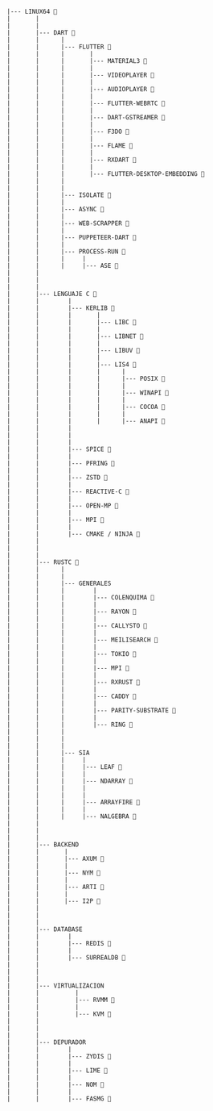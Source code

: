 

    |--- LINUX64 🌱
    |       |
    |	    |
    |	    |--- DART 🌱
    |	    |      |
    |	    |      |--- FLUTTER 🌱
    |	    |      |       |
    |	    |      |       |--- MATERIAL3 🌱
    |	    |      |       |
    |	    |      |       |--- VIDEOPLAYER 🌱
    |	    |      |       |
    |	    |      |       |--- AUDIOPLAYER 🌱
    |	    |      |       |
    |	    |      |       |--- FLUTTER-WEBRTC 🌱
    |	    |      |       |
    |	    |      |       |--- DART-GSTREAMER 🌱
    |	    |      |       |
    |	    |      |       |--- F3DO 🌱
    |	    |      |       |
    |	    |      |       |--- FLAME 🌱
    |	    |      |       |
    |	    |      |       |--- RXDART 🌱
    |	    |      |       |
    |	    |      |       |--- FLUTTER-DESKTOP-EMBEDDING 🌱
    |	    |      |
    |	    |      |
    |	    |      |--- ISOLATE 🌱
    |	    |      |
    |	    |      |--- ASYNC 🌱
    |	    |      |
    |     	|      |--- WEB-SCRAPPER 🌱
    |	    |      |
    |	    |      |--- PUPPETEER-DART 🌱
    |     	|      |
    |	    |      |--- PROCESS-RUN 🌱
    |     	|      |	 |
    |	    |      |	 |--- ASE 🌱
    |	    |
    |       |
    |       |
    |	    |--- LENGUAJE C 🌱
    |	    |        |
    |	    |        |--- KERLIB 🌱
    |	    |	     |	     |
    |	    |	     |	     |--- LIBC 🌱
    |	    |	     |	     |
    |	    |	     |	     |--- LIBNET 🌱
    |	    |        |       |
    |       |        |       |--- LIBUV 🌱
    |	    |	     |	     |
    |	    |	     |  	 |--- LIS4 🌱
    |	    |	     |  	 |      |
    |	    |	     |  	 |      |--- POSIX 🌱
    |	    |	     |  	 |      |
    |	    |	     |  	 |      |--- WINAPI 🌱
    |	    |	     |  	 |      |
    |     	|	     |  	 |      |--- COCOA 🌱
    |     	|	     |  	 |      |
    |     	|	     |  	 |      |--- ANAPI 🌱
    |	    |	     |
    |	    |	     |
    |	    |	     |
    |	    |	     |--- SPICE 🌱
    |	    |	     |
    |	    |	     |--- PFRING 🌱
    |	    |	     |
    |	    |	     |--- ZSTD 🌱
    |	    |	     |
    |	    |	     |--- REACTIVE-C 🌱
    |	    |	     |
    |	    |	     |--- OPEN-MP 🌱
    |	    |	     |
    |	    | 	     |--- MPI 🌱
    |	    |	     |
    |	    |        |--- CMAKE / NINJA 🌱
    |	    |
    |	    |
    |	    |
    |	    |--- RUSTC 🌱
    |	    |      |
    |	    |      |
    |	    |      |--- GENERALES
    |	    |      |        |
    |	    |      |        |--- COLENQUIMA 🌱
    |     	|      |        |
    |     	|      |        |--- RAYON 🌱
    |     	|      |        |
    |	    |      |        |--- CALLYSTO 🌱
    |     	|      |        |
    |	    |      |        |--- MEILISEARCH 🌱
    |     	|      |        |
    |     	|      |        |--- TOKIO 🌱
    |	    |      |        |
    |	    |      |        |--- MPI 🌱
    |	    |      |        |
    |	    |      |        |--- RXRUST 🌱
    |	    |      |        |
    |	    |      |        |--- CADDY 🌱
    |	    |      |        |
    |     	|      |        |--- PARITY-SUBSTRATE 🌱
    |	    |      |        |
    |	    |      |        |--- RING 🌱
    |     	|      |
    |	    |      |
    |     	|      |
    |	    |      |--- SIA
    |	    |      |     |
    |     	|      |     |--- LEAF 🌱
    |	    |      |     |
    |	    |      |     |--- NDARRAY 🌱
    |	    |      |     |
    |	    |      |     |
    |	    |      |     |--- ARRAYFIRE 🌱
    |	    |      |     |
    |	    |      |     |--- NALGEBRA 🌱
    |	    |
    |	    |
    |	    |
    |	    |--- BACKEND
    |	    |	    |
    |	    |	    |--- AXUM 🌱
    |	    |	    |
    |	    |	    |--- NYM 🌱
    |     	|     	|
    |     	|     	|--- ARTI 🌱
    |     	|     	|
    |     	|	    |--- I2P 🌱
    |     	|
    |	    |
    |     	|
    |	    |--- DATABASE
    |     	|	     |
    |     	|	     |--- REDIS 🌱
    |     	|	     |
    |	    |        |--- SURREALDB 🌱
    |	    |
    |	    |
    |     	|
    |	    |--- VIRTUALIZACION
    |	    |	       |
    |	    |	       |--- RVMM 🌱
    |     	|	       |
    |	    |	       |--- KVM 🌱
    |	    |
    |	    |
    |	    |
    |	    |--- DEPURADOR
    |	    |	     |
    |	    |	     |--- ZYDIS 🌱
    |     	|	     |
    |	    |	     |--- LIME 🌱
    |     	|        |
    |     	|	     |--- NOM 🌱
    |     	|	     |
    |     	|	     |--- FASMG 🌱
